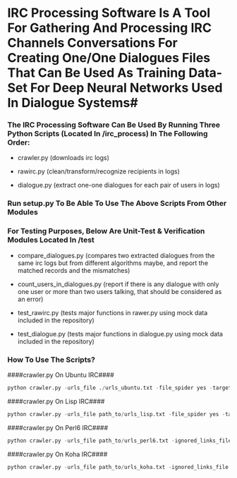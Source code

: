 # IRC Processing Software Is A Tool For Gathering And Processing IRC Channels Conversations For Creating One/One Dialogues Files That Can Be Used As Training Data-Set For Deep Neural Networks Used In Dialogue Systems#


### The IRC Processing Software Can Be Used By Running Three Python Scripts (Located In /irc_process) In The Following Order: ###
 
- crawler.py (downloads irc logs)
 
- rawirc.py (clean/transform/recognize recipients in logs)
 
- dialogue.py (extract one-one dialogues for each pair of users in logs)

### Run setup.py To Be Able To Use The Above Scripts From Other Modules ###

### For Testing Purposes, Below Are Unit-Test & Verification Modules Located In /test ###

- compare_dialogues.py (compares two extracted dialogues from the same irc logs but from different algorithms maybe, and report the matched records and the mismatches)

- count_users_in_dialogues.py (report if there is any dialogue with only one user or more than two users talking, that should be considered as an error)

- test_rawirc.py (tests major functions in rawer.py using mock data included in the repository)

- test_dialogue.py (tests major functions in dialogue.py using mock data included in the repository)
### How To Use The Scripts? ###

####crawler.py On Ubuntu IRC####
```python
python crawler.py -urls_file ./urls_ubuntu.txt -file_spider yes -target_format txt -ignored_links_file path_to/ignore.txt -time_out 60 -work_path /output_path max_recursion_depth 3 white_list_path path_to/white_list.txt
```
####crawler.py On Lisp IRC####
```python
python crawler.py -urls_file path_to/urls_lisp.txt -file_spider yes -target_format txt -ignored_links_file path_to/ignore.txt -time_out 60 -work_path /output_path max_recursion_depth 2
```
####crawler.py On Perl6 IRC####
```python
python crawler.py -urls_file path_to/urls_perl6.txt -ignored_links_file path_to/ignore.txt -time_out 60 -work_path /output_path max_recursion_depth 1 -allow_clean_url yes
```
####crawler.py On Koha IRC####
```python
python crawler.py -urls_file path_to/urls_koha.txt -ignored_links_file path_to/ignore.txt -time_out 60 -work_path /output_path max_recursion_depth 1 -allow_clean_url yes
```